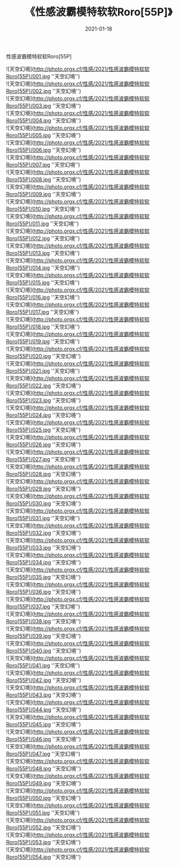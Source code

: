 ﻿---
layout: post
title:  《性感波霸模特软软Roro[55P]》
date:   2021-01-18
img: http://photo.orgx.cf/性感/2021/性感波霸模特软软Roro[55P]/000.jpg
tags: [美女, 性感, 泳衣]
---

性感波霸模特软软Roro[55P]



![天空幻境](http://photo.orgx.cf/性感/2021/性感波霸模特软软Roro[55P]/001.jpg ''天空幻境'') <br>
![天空幻境](http://photo.orgx.cf/性感/2021/性感波霸模特软软Roro[55P]/002.jpg ''天空幻境'') <br>
![天空幻境](http://photo.orgx.cf/性感/2021/性感波霸模特软软Roro[55P]/003.jpg ''天空幻境'') <br>
![天空幻境](http://photo.orgx.cf/性感/2021/性感波霸模特软软Roro[55P]/004.jpg ''天空幻境'') <br>
![天空幻境](http://photo.orgx.cf/性感/2021/性感波霸模特软软Roro[55P]/005.jpg ''天空幻境'') <br>
![天空幻境](http://photo.orgx.cf/性感/2021/性感波霸模特软软Roro[55P]/006.jpg ''天空幻境'') <br>
![天空幻境](http://photo.orgx.cf/性感/2021/性感波霸模特软软Roro[55P]/007.jpg ''天空幻境'') <br>
![天空幻境](http://photo.orgx.cf/性感/2021/性感波霸模特软软Roro[55P]/008.jpg ''天空幻境'') <br>
![天空幻境](http://photo.orgx.cf/性感/2021/性感波霸模特软软Roro[55P]/009.jpg ''天空幻境'') <br>
![天空幻境](http://photo.orgx.cf/性感/2021/性感波霸模特软软Roro[55P]/010.jpg ''天空幻境'') <br>
![天空幻境](http://photo.orgx.cf/性感/2021/性感波霸模特软软Roro[55P]/011.jpg ''天空幻境'') <br>
![天空幻境](http://photo.orgx.cf/性感/2021/性感波霸模特软软Roro[55P]/012.jpg ''天空幻境'') <br>
![天空幻境](http://photo.orgx.cf/性感/2021/性感波霸模特软软Roro[55P]/013.jpg ''天空幻境'') <br>
![天空幻境](http://photo.orgx.cf/性感/2021/性感波霸模特软软Roro[55P]/014.jpg ''天空幻境'') <br>
![天空幻境](http://photo.orgx.cf/性感/2021/性感波霸模特软软Roro[55P]/015.jpg ''天空幻境'') <br>
![天空幻境](http://photo.orgx.cf/性感/2021/性感波霸模特软软Roro[55P]/016.jpg ''天空幻境'') <br>
![天空幻境](http://photo.orgx.cf/性感/2021/性感波霸模特软软Roro[55P]/017.jpg ''天空幻境'') <br>
![天空幻境](http://photo.orgx.cf/性感/2021/性感波霸模特软软Roro[55P]/018.jpg ''天空幻境'') <br>
![天空幻境](http://photo.orgx.cf/性感/2021/性感波霸模特软软Roro[55P]/019.jpg ''天空幻境'') <br>
![天空幻境](http://photo.orgx.cf/性感/2021/性感波霸模特软软Roro[55P]/020.jpg ''天空幻境'') <br>
![天空幻境](http://photo.orgx.cf/性感/2021/性感波霸模特软软Roro[55P]/021.jpg ''天空幻境'') <br>
![天空幻境](http://photo.orgx.cf/性感/2021/性感波霸模特软软Roro[55P]/022.jpg ''天空幻境'') <br>
![天空幻境](http://photo.orgx.cf/性感/2021/性感波霸模特软软Roro[55P]/023.jpg ''天空幻境'') <br>
![天空幻境](http://photo.orgx.cf/性感/2021/性感波霸模特软软Roro[55P]/024.jpg ''天空幻境'') <br>
![天空幻境](http://photo.orgx.cf/性感/2021/性感波霸模特软软Roro[55P]/025.jpg ''天空幻境'') <br>
![天空幻境](http://photo.orgx.cf/性感/2021/性感波霸模特软软Roro[55P]/026.jpg ''天空幻境'') <br>
![天空幻境](http://photo.orgx.cf/性感/2021/性感波霸模特软软Roro[55P]/027.jpg ''天空幻境'') <br>
![天空幻境](http://photo.orgx.cf/性感/2021/性感波霸模特软软Roro[55P]/028.jpg ''天空幻境'') <br>
![天空幻境](http://photo.orgx.cf/性感/2021/性感波霸模特软软Roro[55P]/029.jpg ''天空幻境'') <br>
![天空幻境](http://photo.orgx.cf/性感/2021/性感波霸模特软软Roro[55P]/030.jpg ''天空幻境'') <br>
![天空幻境](http://photo.orgx.cf/性感/2021/性感波霸模特软软Roro[55P]/031.jpg ''天空幻境'') <br>
![天空幻境](http://photo.orgx.cf/性感/2021/性感波霸模特软软Roro[55P]/032.jpg ''天空幻境'') <br>
![天空幻境](http://photo.orgx.cf/性感/2021/性感波霸模特软软Roro[55P]/033.jpg ''天空幻境'') <br>
![天空幻境](http://photo.orgx.cf/性感/2021/性感波霸模特软软Roro[55P]/034.jpg ''天空幻境'') <br>
![天空幻境](http://photo.orgx.cf/性感/2021/性感波霸模特软软Roro[55P]/035.jpg ''天空幻境'') <br>
![天空幻境](http://photo.orgx.cf/性感/2021/性感波霸模特软软Roro[55P]/036.jpg ''天空幻境'') <br>
![天空幻境](http://photo.orgx.cf/性感/2021/性感波霸模特软软Roro[55P]/037.jpg ''天空幻境'') <br>
![天空幻境](http://photo.orgx.cf/性感/2021/性感波霸模特软软Roro[55P]/038.jpg ''天空幻境'') <br>
![天空幻境](http://photo.orgx.cf/性感/2021/性感波霸模特软软Roro[55P]/039.jpg ''天空幻境'') <br>
![天空幻境](http://photo.orgx.cf/性感/2021/性感波霸模特软软Roro[55P]/040.jpg ''天空幻境'') <br>
![天空幻境](http://photo.orgx.cf/性感/2021/性感波霸模特软软Roro[55P]/041.jpg ''天空幻境'') <br>
![天空幻境](http://photo.orgx.cf/性感/2021/性感波霸模特软软Roro[55P]/042.jpg ''天空幻境'') <br>
![天空幻境](http://photo.orgx.cf/性感/2021/性感波霸模特软软Roro[55P]/043.jpg ''天空幻境'') <br>
![天空幻境](http://photo.orgx.cf/性感/2021/性感波霸模特软软Roro[55P]/044.jpg ''天空幻境'') <br>
![天空幻境](http://photo.orgx.cf/性感/2021/性感波霸模特软软Roro[55P]/045.jpg ''天空幻境'') <br>
![天空幻境](http://photo.orgx.cf/性感/2021/性感波霸模特软软Roro[55P]/046.jpg ''天空幻境'') <br>
![天空幻境](http://photo.orgx.cf/性感/2021/性感波霸模特软软Roro[55P]/047.jpg ''天空幻境'') <br>
![天空幻境](http://photo.orgx.cf/性感/2021/性感波霸模特软软Roro[55P]/048.jpg ''天空幻境'') <br>
![天空幻境](http://photo.orgx.cf/性感/2021/性感波霸模特软软Roro[55P]/049.jpg ''天空幻境'') <br>
![天空幻境](http://photo.orgx.cf/性感/2021/性感波霸模特软软Roro[55P]/050.jpg ''天空幻境'') <br>
![天空幻境](http://photo.orgx.cf/性感/2021/性感波霸模特软软Roro[55P]/051.jpg ''天空幻境'') <br>
![天空幻境](http://photo.orgx.cf/性感/2021/性感波霸模特软软Roro[55P]/052.jpg ''天空幻境'') <br>
![天空幻境](http://photo.orgx.cf/性感/2021/性感波霸模特软软Roro[55P]/053.jpg ''天空幻境'') <br>
![天空幻境](http://photo.orgx.cf/性感/2021/性感波霸模特软软Roro[55P]/054.jpg ''天空幻境'') <br>